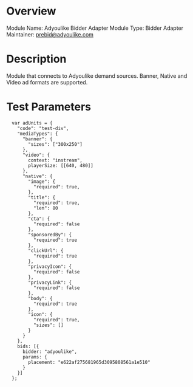 # Overview

Module Name: Adyoulike Bidder Adapter
Module Type: Bidder Adapter
Maintainer: prebid@adyoulike.com

# Description

Module that connects to Adyoulike demand sources.
Banner, Native and Video ad formats are supported.

# Test Parameters
```
  var adUnits = {
    "code": "test-div",
    "mediaTypes": {
      "banner": {
        "sizes": ["300x250"]
      },
      "video": {
        context: "instream",
        playerSize: [[640, 480]]
      },
      "native": {
        "image": {
          "required": true,
        },
        "title": {
          "required": true,
          "len": 80
        },
        "cta": {
          "required": false
        },
        "sponsoredBy": {
          "required": true
        },
        "clickUrl": {
          "required": true
        },
        "privacyIcon": {
          "required": false
        },
        "privacyLink": {
          "required": false
        },
        "body": {
          "required": true
        },
        "icon": {
          "required": true,
          "sizes": []
        }
      }
    },
    bids: [{
      bidder: "adyoulike",
      params: {
        placement: "e622af275681965d3095808561a1e510"
      }
    }]
  };
```
